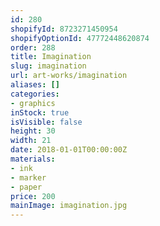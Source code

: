 ```yaml
---
id: 280
shopifyId: 8723271450954
shopifyOptionId: 47772448620874
order: 288
title: Imagination
slug: imagination
url: art-works/imagination
aliases: []
categories:
- graphics
inStock: true
isVisible: false
height: 30
width: 21
date: 2018-01-01T00:00:00Z
materials:
- ink
- marker
- paper
price: 200
mainImage: imagination.jpg
---
```

